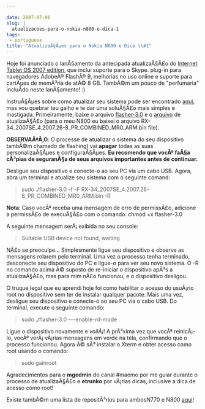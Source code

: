 ```yaml
---

date: 2007-07-06
slug: |
  atualizacoes-para-o-nokia-n800-e-dica-1
tags:
 - portuguese
title: "AtualizaÃ§Ãµes para o Nokia N800 e Dica \\#1"
---
```


Hoje foi anunciado o lanÃ§amento da antecipada atualizaÃ§Ã£o do
[Internet Tablet OS 2007
edition](http://maemo.org/news/view/1183705330.html), que inclui suporte
para o Skype. plug-in para navegadores AdobeÂ® FlashÂ® 9, melhorias no
uso online e suporte para cartÃµes de memÃ³ria de atÃ© 8 GB. TambÃ©m um
pouco de "perfumaria" incluÃ­do neste lanÃ§amento! :)

InstruÃ§Ãµes sobre como atualizar seu sistema pode ser encontrado
[aqui](http://maemo.org/community/wiki/howto_flashlatestnokiaimagewithlinux/),
mas vou quebrar teu galho e te dar uma soluÃ§Ã£o mais simples e
mastigada. Primeiramente, baixe o arquivo
[flasher-3.0](http://maemo.org/downloads/d3.php,) e o
[arquivo](http://tablets-dev.nokia.com/nokia_N800.php) de atualizaÃ§Ã£o
(para o meu N800 eu baixei o arquivo
RX-34_2007SE_4.2007.26-8_PR_COMBINED_MR0_ARM.bin file).

**OBSERVAÃ‡Ã‚O**: O processe de atualizar o sistema do seu dispositivo
tambÃ©m chamado de flashing) vai **apagar** todas as suas
personalizaÃ§Ãµes e configuraÃ§Ãµes. **Eu recomendo que vocÃª faÃ§a
cÃ³pias de seguranÃ§a de seus arquivos importantes antes de continuar.**

Desligue seu dispositivo e conecte-o ao seu PC via um cabo USB. Agora,
abra um terminal e atualize seu sistema com o seguinte comand:

> sudo ./flasher-3.0 -f -F
> RX-34_2007SE_4.2007.26-8_PR_COMBINED_MR0_ARM.bin -R

**Nota**: Caso vocÃª receba uma mensagem de erro de permissÃ£o, adicione
a permissÃ£o de execuÃ§Ã£o com o comando: chmod +x flasher-3.0

A seguinte mensagem serÃ¡ exibida no seu console:

> Suitable USB device not found, waiting

NÃ£o se preoculpe... Simplesmente ligue seu dispositivo e observe as
mensagens rolarem pelo terminal. Uma vez o processo tenha terminado,
desconecte seu dispositivo do PC e ligue-o para ver seu novo sistema. O
-R no comando acima Ã© suposto de re-iniciar o dispositivo apÃ³s a
atualizaÃ§Ã£o, mas para mim nÃ£o funcionou, e o dispositivo desligou.

O truque legal que eu aprendi hoje foi como habilitar o acesso do
usuÃ¡rio root no dispositivo sem ter de instalar qualquer pacote. Mais
uma vez, desligue seu dispositivo e conecte-o ao seu PC via o cabo USB.
Do terminal, execute o seguinte comando:

> sudo ./flasher-3.0 ---enable-rd-mode

Ligue o dispositivo novamente e *voilÃ¡*! A prÃ³xima vez que vocÃª
reinicÃ¡-lo, vocÃª verÃ¡ vÃ¡rias mensagens em verde na tela, confirmando
que o processo funcionou. Agora Ã© sÃ³ instalar o Xterm e obter acesso
como root usando o comando:

> sudo gainroot

Agradecimentos para o **mgedmin** do canal \#maemo por me guiar durante
o processo de atualizaÃ§Ã£o e **etrunko** por vÃ¡rias dicas, inclusive a
dica de acesso como root!

Existe tambÃ©m uma lista de repositÃ³rios para ambosN770 e
N800 [aqui](http://www.gronmayer.com/n800/repos/index.php?lang=en)!
